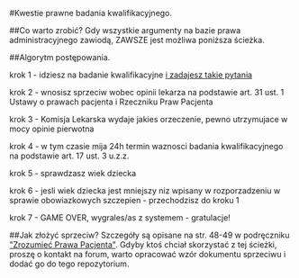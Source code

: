 #Kwestie prawne badania kwalifikacyjnego.

##Co warto zrobić?
Gdy wszystkie argumenty na bazie prawa administracyjnego zawiodą, ZAWSZE jest możliwa poniższa ścieżka.

##Algorytm postępowania.

krok 1 - idziesz na badanie kwalifikacyjne [i zadajesz takie pytania](https://github.com/szanitani/szczepienia/blob/master/Sciezki%20alternatywne/pismo_przychodnia_01.md)
 
krok 2 - wnosisz sprzeciw wobec opinii lekarza na podstawie art. 31 ust. 1 Ustawy o prawach pacjenta i Rzeczniku Praw Pacjenta
 
krok 3 - Komisja Lekarska wydaje jakies orzeczenie, pewno utrzymujace w mocy opinie pierwotna
 
krok 4 - w tym czasie mija 24h termin waznosci badania kwalifikacyjnego na podstawie art. 17 ust. 3 u.z.z.
 
krok 5 - sprawdzasz wiek dziecka
 
krok 6 - jesli wiek dziecka jest mniejszy niz wpisany w rozporzadzeniu w sprawie obowiazkowych szczepien - przechodzisz do kroku 1
 
krok 7 - GAME OVER, wygrales/as z systemem - gratulacje!

##Jak złożyć sprzeciw?
Szczegóły są opisane na str. 48-49 w podręczniku ["Zrozumieć Prawa Pacjenta"](http://akademia.nfz.gov.pl/podrecznik-zrozumiec-prawa-pacjenta/). Gdyby ktoś chciał skorzystać z tej ścieżki, proszę o kontakt na forum, warto opracować wzór dokumentu sprzeciwu i dodać go do tego repozytorium.
